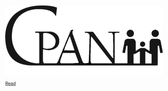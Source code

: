 ![](https://github.com/nu11secur1ty/Perl/blob/master/upload%20a%20script%20to%20CPAN/wall/CPAN%2BLogo%2BPNG%2BVersion.png)

[Read](https://www.perl.com/article/how-to-upload-a-script-to-cpan/)
